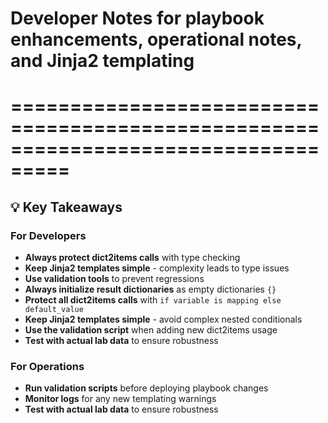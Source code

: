 # Developer Notes for playbook enhancements, operational notes, and Jinja2 templating
# ===================================================================================
## 💡 Key Takeaways

### For Developers
- **Always protect dict2items calls** with type checking
- **Keep Jinja2 templates simple** - complexity leads to type issues
- **Use validation tools** to prevent regressions
- **Always initialize result dictionaries** as empty dictionaries `{}`
- **Protect all dict2items calls** with `if variable is mapping else default_value`
- **Keep Jinja2 templates simple** - avoid complex nested conditionals
- **Use the validation script** when adding new dict2items usage
- **Test with actual lab data** to ensure robustness

### For Operations
- **Run validation scripts** before deploying playbook changes
- **Monitor logs** for any new templating warnings
- **Test with actual lab data** to ensure robustness
